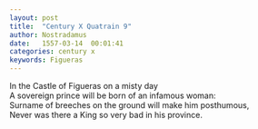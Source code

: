 ```yaml
---
layout: post
title:  "Century X Quatrain 9"
author: Nostradamus
date:   1557-03-14  00:01:41
categories: century x
keywords: Figueras
---
```

In the Castle of Figueras on a misty day  
A sovereign prince will be born of an infamous woman:  
Surname of breeches on the ground will make him posthumous,  
Never was there a King so very bad in his province.